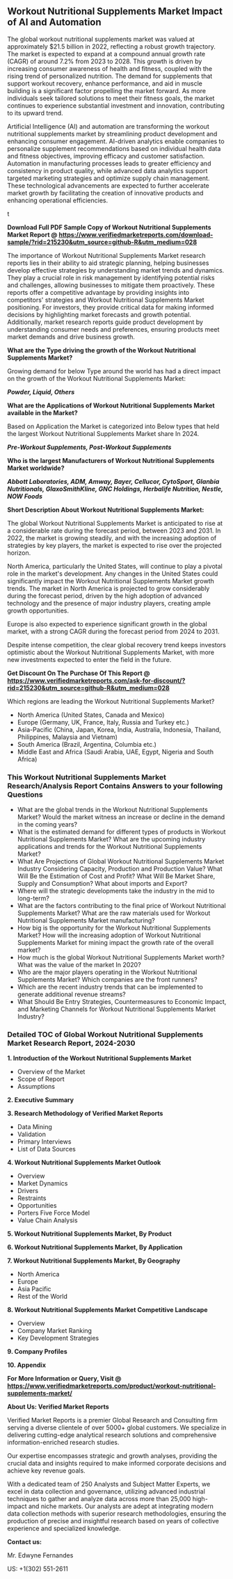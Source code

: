 <h2>Workout Nutritional Supplements Market Impact of AI and Automation</h2><p>The global workout nutritional supplements market was valued at approximately $21.5 billion in 2022, reflecting a robust growth trajectory. The market is expected to expand at a compound annual growth rate (CAGR) of around 7.2% from 2023 to 2028. This growth is driven by increasing consumer awareness of health and fitness, coupled with the rising trend of personalized nutrition. The demand for supplements that support workout recovery, enhance performance, and aid in muscle building is a significant factor propelling the market forward. As more individuals seek tailored solutions to meet their fitness goals, the market continues to experience substantial investment and innovation, contributing to its upward trend.</p><p>Artificial Intelligence (AI) and automation are transforming the workout nutritional supplements market by streamlining product development and enhancing consumer engagement. AI-driven analytics enable companies to personalize supplement recommendations based on individual health data and fitness objectives, improving efficacy and customer satisfaction. Automation in manufacturing processes leads to greater efficiency and consistency in product quality, while advanced data analytics support targeted marketing strategies and optimize supply chain management. These technological advancements are expected to further accelerate market growth by facilitating the creation of innovative products and enhancing operational efficiencies.</p>t</p><p id="" class=""><strong>Download Full PDF Sample Copy of Workout Nutritional Supplements Market Report @ <a href="https://www.verifiedmarketreports.com/download-sample/?rid=215230&utm_source=github-R&utm_medium=028" target="_blank">https://www.verifiedmarketreports.com/download-sample/?rid=215230&utm_source=github-R&utm_medium=028</a></strong></p><p>The importance of&nbsp;Workout Nutritional Supplements Market research reports lies in their ability to aid strategic planning, helping businesses develop effective strategies by understanding market trends and dynamics. They play a crucial role in risk management by identifying potential risks and challenges, allowing businesses to mitigate them proactively. These reports offer a competitive advantage by providing insights into competitors' strategies and Workout Nutritional Supplements Market positioning. For investors, they provide critical data for making informed decisions by highlighting market forecasts and growth potential. Additionally, market research reports guide product development by understanding consumer needs and preferences, ensuring products meet market demands and drive business growth.</p><p><strong>What are the&nbsp;Type driving the growth of the Workout Nutritional Supplements Market?</strong></p><p id="" class="">Growing demand for below Type around the world has had a direct impact on the growth of the Workout Nutritional Supplements Market:</p><em><strong>Powder, Liquid, Others</strong></em></p><strong>What are the&nbsp;Applications&nbsp;of Workout Nutritional Supplements Market available in the Market?</strong></p><p id="" class="">Based on Application the Market is categorized into Below types that held the largest Workout Nutritional Supplements Market share In 2024.</p><em><strong>Pre-Workout Supplements, Post-Workout Supplements</strong></em></p><strong>Who is the largest Manufacturers of Workout Nutritional Supplements Market worldwide?</strong></p><p><em><strong>Abbott Laboratories, ADM, Amway, Bayer, Cellucor, CytoSport, Glanbia Nutritionals, GlaxoSmithKline, GNC Holdings, Herbalife Nutrition, Nestle, NOW Foods</strong></em></p><p id="" class=""><strong>Short Description About Workout Nutritional Supplements Market:</strong></p><p>The global Workout Nutritional Supplements Market is anticipated to rise at a considerable rate during the forecast period, between 2023 and 2031. In 2022, the market is growing steadily, and with the increasing adoption of strategies by key players, the market is expected to rise over the projected horizon.</p><p>North America, particularly the United States, will continue to play a pivotal role in the market's development. Any changes in the United States could significantly impact the Workout Nutritional Supplements Market growth trends. The market in North America is projected to grow considerably during the forecast period, driven by the high adoption of advanced technology and the presence of major industry players, creating ample growth opportunities.</p><p>Europe is also expected to experience significant growth in the global market, with a strong CAGR during the forecast period from 2024 to 2031.</p><p>Despite intense competition, the clear global recovery trend keeps investors optimistic about the Workout Nutritional Supplements Market, with more new investments expected to enter the field in the future.</p><p id="" class=""><strong>Get Discount On The Purchase Of This Report @ <a href="https://www.verifiedmarketreports.com/ask-for-discount/?rid=215230&utm_source=github-R&utm_medium=028" target="_blank">https://www.verifiedmarketreports.com/ask-for-discount/?rid=215230&utm_source=github-R&utm_medium=028</a></strong></p>Which regions are leading the Workout Nutritional Supplements Market?</p><ul><li>North America (United States, Canada and Mexico)</li><li>Europe (Germany, UK, France, Italy, Russia and Turkey etc.)</li><li>Asia-Pacific (China, Japan, Korea, India, Australia, Indonesia, Thailand, Philippines, Malaysia and Vietnam)</li><li>South America (Brazil, Argentina, Columbia etc.)</li><li>Middle East and Africa (Saudi Arabia, UAE, Egypt, Nigeria and South Africa)</li></ul><h3 id="" class="">This Workout Nutritional Supplements Market Research/Analysis Report Contains Answers to your following Questions</h3><ul><li>What are the global trends in the Workout Nutritional Supplements Market? Would the market witness an increase or decline in the demand in the coming years?</li><li>What is the estimated demand for different types of products in Workout Nutritional Supplements Market? What are the upcoming industry applications and trends for the Workout Nutritional Supplements Market?</li><li>What Are Projections of Global Workout Nutritional Supplements Market Industry Considering Capacity, Production and Production Value? What Will Be the Estimation of Cost and Profit? What Will Be Market Share, Supply and Consumption? What about imports and Export?</li><li>Where will the strategic developments take the industry in the mid to long-term?</li><li>What are the factors contributing to the final price of Workout Nutritional Supplements Market? What are the raw materials used for Workout Nutritional Supplements Market manufacturing?</li><li>How big is the opportunity for the Workout Nutritional Supplements Market? How will the increasing adoption of Workout Nutritional Supplements Market for mining impact the growth rate of the overall market?</li><li>How much is the global Workout Nutritional Supplements Market worth? What was the value of the market In 2020?</li><li>Who are the major players operating in the Workout Nutritional Supplements Market? Which companies are the front runners?</li><li>Which are the recent industry trends that can be implemented to generate additional revenue streams?</li><li>What Should Be Entry Strategies, Countermeasures to Economic Impact, and Marketing Channels for Workout Nutritional Supplements Market Industry?</li></ul><h3 id="" class="">Detailed TOC of Global Workout Nutritional Supplements Market Research Report, 2024-2030</h3><p id="" class=""><strong>1. Introduction of the Workout Nutritional Supplements Market</strong></p><ul><li>Overview of the Market</li><li>Scope of Report</li><li>Assumptions</li></ul><p id="" class=""><strong>2. Executive Summary</strong></p><p id="" class=""><strong>3. Research Methodology of Verified Market Reports</strong></p><ul><li>Data Mining</li><li>Validation</li><li>Primary Interviews</li><li>List of Data Sources</li></ul><p id="" class=""><strong>4. Workout Nutritional Supplements Market Outlook</strong></p><ul><li>Overview</li><li>Market Dynamics</li><li>Drivers</li><li>Restraints</li><li>Opportunities</li><li>Porters Five Force Model</li><li>Value Chain Analysis</li></ul><p id="" class=""><strong>5. Workout Nutritional Supplements Market, By Product</strong></p><p id="" class=""><strong>6. Workout Nutritional Supplements Market, By Application</strong></p><p id="" class=""><strong>7. Workout Nutritional Supplements Market, By Geography</strong></p><ul><li>North America</li><li>Europe</li><li>Asia Pacific</li><li>Rest of the World</li></ul><p id="" class=""><strong>8. Workout Nutritional Supplements Market Competitive Landscape</strong></p><ul><li>Overview</li><li>Company Market Ranking</li><li>Key Development Strategies</li></ul><p id="" class=""><strong>9. Company Profiles</strong></p><p id="" class=""><strong>10. Appendix</strong></p><p id="" class=""><strong>For More Information or Query, Visit @ <a href="https://www.verifiedmarketreports.com/product/workout-nutritional-supplements-market/" target="_blank">https://www.verifiedmarketreports.com/product/workout-nutritional-supplements-market/</a></strong></p><p id="" class=""><strong>About Us: Verified Market Reports</strong></p><p id="" class="">Verified Market Reports is a premier Global Research and Consulting firm serving a diverse clientele of over 5000+ global customers. We specialize in delivering cutting-edge analytical research solutions and comprehensive information-enriched research studies.</p><p id="" class="">Our expertise encompasses strategic and growth analyses, providing the crucial data and insights required to make informed corporate decisions and achieve key revenue goals.</p><p id="" class="">With a dedicated team of 250 Analysts and Subject Matter Experts, we excel in data collection and governance, utilizing advanced industrial techniques to gather and analyze data across more than 25,000 high-impact and niche markets. Our analysts are adept at integrating modern data collection methods with superior research methodologies, ensuring the production of precise and insightful research based on years of collective experience and specialized knowledge.</p><p id="" class=""><strong>Contact us:</strong></p><p id="" class="">Mr. Edwyne Fernandes</p><p id="" class="">US: +1(302) 551-2611</p>